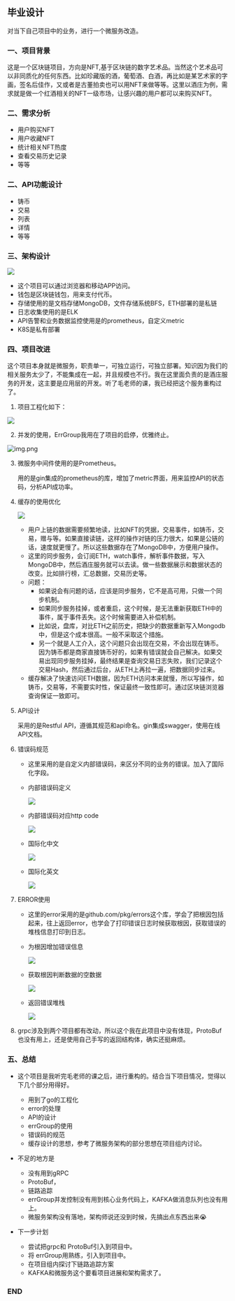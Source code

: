 ## 毕业设计

对当下自己项目中的业务，进行一个微服务改造。

### 一、项目背景

这是一个区块链项目，方向是NFT,基于区块链的数字艺术品。当然这个艺术品可以非同质化的任何东西。比如珍藏版的酒，葡萄酒、白酒，再比如是某艺术家的字画，签名后佳作，又或者是古董拍卖也可以用NFT来做等等。这里以酒庄为例，需求就是做一个红酒相关的NFT一级市场，让感兴趣的用户都可以来购买NFT。

### 二、需求分析

- 用户购买NFT
- 用户收藏NFT
- 统计相关NFT热度
- 查看交易历史记录
- 等等

### 二、API功能设计

- 铸币
- 交易
- 列表
- 详情
- 等等

### 三、架构设计

![](架构.png)

- 这个项目可以通过浏览器和移动APP访问。
- 钱包是区块链钱包，用来支付代币。
- 存储使用的是文档存储MongoDB，文件存储系统BFS，ETH部署的是私链
- 日志收集使用的是ELK
- API告警和业务数据监控使用是的prometheus，自定义metric
- K8S是私有部署

### 四、项目改进

这个项目本身就是微服务，职责单一，可独立运行，可独立部署。知识因为我们的相关服务太少了，不能集成在一起，并且规模也不行。我在这里面负责的是酒庄服务的开发，这主要是应用层的开发。听了毛老师的课，我已经把这个服务重构过了。

1. 项目工程化如下：

![](工程化.png)

2. 并发的使用，ErrGroup我用在了项目的启停，优雅终止。

![img.png](优雅终止.png)

3. 微服务中间件使用的是Prometheus。

    用的是gin集成的prometheus的库，增加了metric界面，用来监控API的状态码，分析API成功率。

4. 缓存的使用优化

   ![](缓存.png)
   
   - 用户上链的数据需要频繁地读，比如NFT的凭据，交易事件，如铸币，交易，赠与等。如果直接读链，这样的操作对链的压力很大，如果是公链的话，速度就更慢了。所以这些数据存在了MongoDB中，方便用户操作。 
   - 这里的同步服务，会订阅ETH，watch事件，解析事件数据，写入MongoDB中，然后酒庄服务就可以去读。做一些数据展示和数据状态的改变。比如排行榜，汇总数据，交易历史等。
   - 问题：
     - 如果说会有问题的话，应该是同步服务，它不是高可用，只做一个同步机制。
     - 如果同步服务挂掉，或者重启，这个时候，是无法重新获取ETH中的事件，属于事件丢失。这个时候需要进入补偿机制。
     - 比如说，盘库，对比ETH之前历史，把缺少的数据重新写入Mongodb中，但是这个成本很高。一般不采取这个措施。
     - 另一个就是人工介入，这个问题只会出现在交易，不会出现在铸币。因为铸币都是商家直接铸币好的，如果有错误就会自己解决。如果交易出现同步服务挂掉，最终结果是查询交易日志失败，我们记录这个交易Hash，然后通过后台，从ETH上再拉一遍，把数据同步过来。 
   - 缓存解决了快速访问ETH数据，因为ETH访问本来就慢，所以写操作，如铸币，交易等，不需要实时性，保证最终一致性即可。通过区块链浏览器查询保证一致即可。
    
5. API设计
   
    采用的是Restful API，遵循其规范和api命名。gin集成swagger，使用在线API文档。
   
6. 错误码规范

    -  这里采用的是自定义内部错误码，来区分不同的业务的错误。加入了国际化字段。
    
    - 内部错误码定义
        
        ![](错误码1.png)
      
    - 内部错误码对应http code

        ![](错误码2.png)

    - 国际化中文
      
        ![](国际化1.png)

   - 国际化英文

        ![](国际化2.png)
    
7. ERROR使用

    - 这里的error采用的是github.com/pkg/errors这个库，学会了把根因包括起来，往上返回error，也学会了打印错误日志时候获取根因，获取错误的堆栈信息打印到日志。
    - 为根因增加错误信息
    
         ![](error1.png)
    
    - 获取根因判断数据的空数据
    
         ![](error2.png)
      
    - 返回错误堆栈
    
        ![](error3.png)
    
8. grpc涉及到两个项目都有改动，所以这个我在此项目中没有体现，ProtoBuf也没有用上，还是使用自己手写的返回结构体，确实还挺麻烦。

### 五、总结

- 这个项目是我听完毛老师的课之后，进行重构的。结合当下项目情况，觉得以下几个部分用得好。
  - 用到了go的工程化 
  - error的处理
  - API的设计
  - errGroup的使用
  - 错误码的规范
  - 缓存设计的思想，参考了微服务架构的部分思想在项目组内讨论。
- 不足的地方是
  - 没有用到gRPC 
  - ProtoBuf， 
  - 链路追踪 
  - errGroup并发控制没有用到核心业务代码上，KAFKA做消息队列也没有用上。
  - 微服务架构没有落地，架构师说还没到时候，先搞出点东西出来😭 
   
- 下一步计划
  - 尝试把grpc和 ProtoBuf引入到项目中。
  - 将 errGroup用熟练，引入到项目中。
  - 在项目组内探讨下链路追踪方案
  - KAFKA和微服务这个要看项目进展和架构需求了。
   
### END